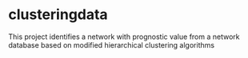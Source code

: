 clusteringdata
==============

This project identifies a network with prognostic value from a network database based on modified hierarchical clustering algorithms
